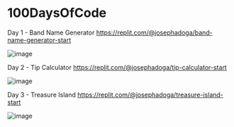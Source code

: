 # 100DaysOfCode



Day 1 - Band Name Generator
https://replit.com/@josephadoga/band-name-generator-start

![image](https://github.com/josephadoga/100DaysOfCode/assets/76846789/abb8aacc-0886-45f4-b77f-412e3aca6be9)







Day 2 - Tip Calculator
https://replit.com/@josephadoga/tip-calculator-start

![image](https://github.com/josephadoga/100DaysOfCode/assets/76846789/41e8620d-99dd-450f-ad43-fd48c518d49d)





Day 3 - Treasure Island
https://replit.com/@josephadoga/treasure-island-start

![image](https://github.com/josephadoga/100DaysOfCode/assets/76846789/711d6d37-d170-462e-a49a-bba5408b767e)
